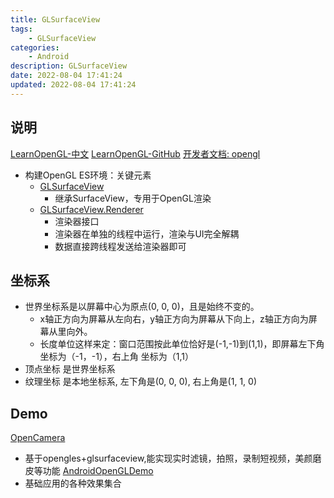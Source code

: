 ```yaml
---
title: GLSurfaceView
tags: 
    - GLSurfaceView
categories: 
    - Android
description: GLSurfaceView
date: 2022-08-04 17:41:24
updated: 2022-08-04 17:41:24
---
```


## 说明

[LearnOpenGL-中文](https://learnopengl-cn.github.io/)
[LearnOpenGL-GitHub](https://github.com/LearnOpenGL-CN/LearnOpenGL-CN)
[开发者文档: opengl](https://developer.android.google.cn/guide/topics/graphics/opengl)

+ 构建OpenGL ES环境：关键元素
  + [GLSurfaceView](https://developer.android.google.cn/reference/android/opengl/GLSurfaceView)
    + 继承SurfaceView，专用于OpenGL渲染
  + [GLSurfaceView.Renderer](https://developer.android.google.cn/reference/android/opengl/GLSurfaceView.Renderer)
    + 渲染器接口
    + 渲染器在单独的线程中运行，渲染与UI完全解耦
    + 数据直接跨线程发送给渲染器即可

## 坐标系

+ 世界坐标系是以屏幕中心为原点(0, 0, 0)，且是始终不变的。
  + x轴正方向为屏幕从左向右，y轴正方向为屏幕从下向上，z轴正方向为屏幕从里向外。
  + 长度单位这样来定：窗口范围按此单位恰好是(-1,-1)到(1,1)，即屏幕左下角坐标为（-1，-1），右上角 坐标为（1,1）
+ 顶点坐标 是世界坐标系
+ 纹理坐标 是本地坐标系, 左下角是(0, 0, 0), 右上角是(1, 1, 0)

## Demo

[OpenCamera](https://github.com/moo611/opencamera-for-android)
+ 基于opengles+glsurfaceview,能实现实时滤镜，拍照，录制短视频，美颜磨皮等功能
[AndroidOpenGLDemo](https://github.com/doggycoder/AndroidOpenGLDemo)
+ 基础应用的各种效果集合

